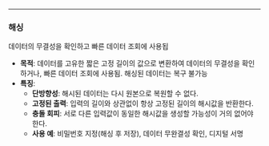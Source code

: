 
---

### 해싱

데이터의 무결성을 확인하고 빠른 데이터 조회에 사용됩

- **목적**: 데이터를 고유한 짧은 고정 길이의 값으로 변환하여 데이터의 무결성을 확인하거나, 빠른 데이터 조회에 사용됨. 해싱된 데이터는 복구 불가능
- **특징**: 
	- **단방향성**: 해시된 데이터는 다시 원본으로 복원할 수 없다.
	- **고정된 출력**: 입력의 길이와 상관없이 항상 고정된 길이의 해시값을 반환한다.
	- **충돌 회피**: 서로 다른 입력값이 동일한 해시값을 생성할 가능성이 거의 없어야 한다.
	- **사용 예**: 비밀번호 지정(해싱 후 저장), 데이터 무완결성 확인, 디지털 서명